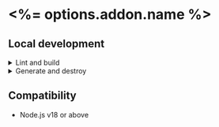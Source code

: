 # <%= options.addon.name %>

## Local development

<details>

<summary>Lint and build</summary>

```sh
# Lint files
pnpm lint
pnpm lint:fix

# Build addon
pnpm build

# Live reload ("keep building")
pnpm start
```

</details>

<details>

<summary>Generate and destroy</summary>

From the package root, you can create (or remove) the source code and its corresponding test file in `test-app`.

```sh
pnpm addon <generate|destroy> <component|helper|modifier|service|util> <name> [options]

# Examples
pnpm addon g component hello-world
pnpm addon d component hello-world
```

There may be more than 1 blueprint available. You can pass `--blueprint` to select the right one.

For more information, pass `--help`.

</details>


## Compatibility

- Node.js v18 or above
